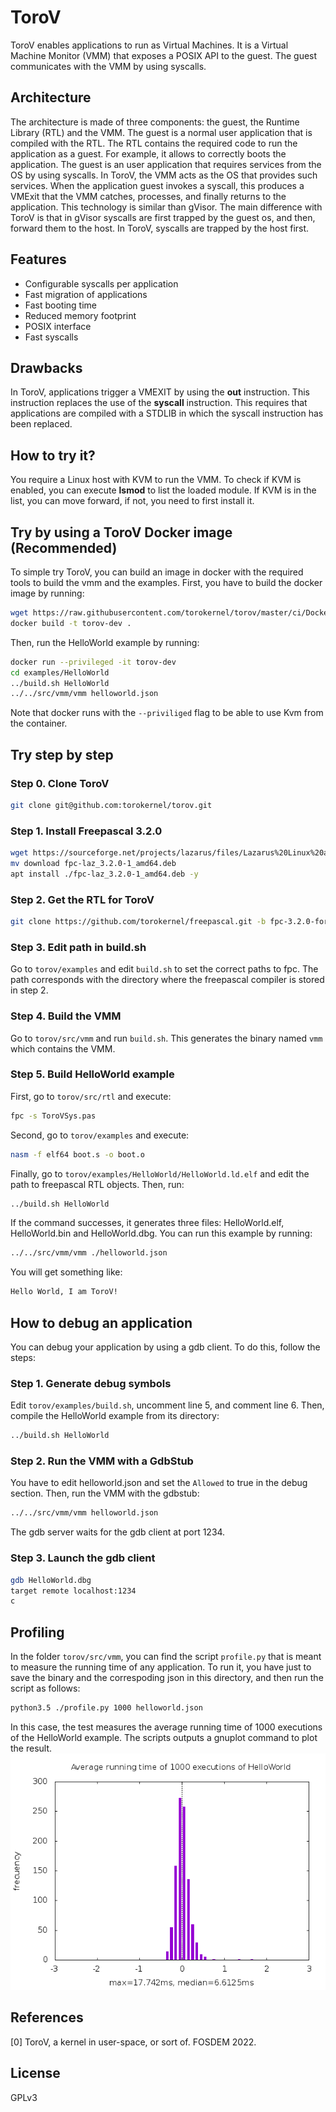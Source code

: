 # ToroV
ToroV enables applications to run as Virtual Machines. It is a Virtual Machine Monitor (VMM) that exposes a POSIX API to the guest. The guest communicates with the VMM by using syscalls.

## Architecture
The architecture is made of three components: the guest, the Runtime Library (RTL) and the VMM. The guest is a normal user application that is compiled with the RTL. The RTL contains the required code to run the application as a guest. For example, it allows to correctly boots the application. The guest is an user application that requires services from the OS by using syscalls. In ToroV, the VMM acts as the OS that provides such services. When the application guest invokes a syscall, this produces a VMExit that the VMM catches, processes, and finally returns to the application. This technology is similar than gVisor. The main difference with ToroV is that in gVisor syscalls are first trapped by the guest os, and then, forward them to the host. In ToroV, syscalls are trapped by the host first.

## Features
- Configurable syscalls per application
- Fast migration of applications
- Fast booting time
- Reduced memory footprint
- POSIX interface
- Fast syscalls

## Drawbacks
In ToroV, applications trigger a VMEXIT by using the **out** instruction. This instruction replaces the use of the **syscall** instruction. This requires that applications are compiled with a STDLIB in which the syscall instruction has been replaced.

## How to try it?
You require a Linux host with KVM to run the VMM. To check if KVM is enabled, you can execute **lsmod** to list the loaded module. If KVM is in the list, you can move forward, if not, you need to first install it.

## Try by using a ToroV Docker image (Recommended)
To simple try ToroV, you can build an image in docker with the required tools to build the vmm and the examples. First, you have to build the docker image by running:
```bash
wget https://raw.githubusercontent.com/torokernel/torov/master/ci/Dockerfile
docker build -t torov-dev .
```
Then, run the HelloWorld example by running:
```bash
docker run --privileged -it torov-dev
cd examples/HelloWorld
../build.sh HelloWorld
../../src/vmm/vmm helloworld.json
```
Note that docker runs with the `--priviliged` flag to be able to use Kvm from the container.

## Try step by step
### Step 0. Clone ToroV
```bash
git clone git@github.com:torokernel/torov.git
```
### Step 1. Install Freepascal 3.2.0
```bash
wget https://sourceforge.net/projects/lazarus/files/Lazarus%20Linux%20amd64%20DEB/Lazarus%202.0.10/fpc-laz_3.2.0-1_amd64.deb/download
mv download fpc-laz_3.2.0-1_amd64.deb
apt install ./fpc-laz_3.2.0-1_amd64.deb -y
```
### Step 2. Get the RTL for ToroV
```bash
git clone https://github.com/torokernel/freepascal.git -b fpc-3.2.0-for-torov fpc-3.2.0-for-torov
```
### Step 3. Edit path in build.sh
Go to `torov/examples` and edit `build.sh` to set the correct paths to fpc. The path corresponds with the directory where the freepascal compiler is stored in step 2.

### Step 4. Build the VMM
Go to `torov/src/vmm` and run `build.sh`. This generates the binary named `vmm` which contains the VMM.

### Step 5. Build HelloWorld example
First, go to `torov/src/rtl` and execute:
```bash
fpc -s ToroVSys.pas
```
Second, go to `torov/examples` and execute:
```bash
nasm -f elf64 boot.s -o boot.o
```
Finally, go to `torov/examples/HelloWorld/HelloWorld.ld.elf` and edit the path to freepascal RTL objects. Then, run:
```bash
../build.sh HelloWorld
```
If the command successes, it generates three files: HelloWorld.elf, HelloWorld.bin and HelloWorld.dbg. You can run this example by running:
```bash
../../src/vmm/vmm ./helloworld.json
```
You will get something like:
```bash
Hello World, I am ToroV!
```
## How to debug an application
You can debug your application by using a gdb client. To do this, follow the steps:
### Step 1. Generate debug symbols
Edit `torov/examples/build.sh`, uncomment line 5, and comment line 6. Then, compile the HelloWorld example from its directory:
```bash
../build.sh HelloWorld
```
### Step 2. Run the VMM with a GdbStub
You have to edit helloworld.json and set the `Allowed` to true in the debug section. Then, run the VMM with the gdbstub:
```bash
../../src/vmm/vmm helloworld.json
```
The gdb server waits for the gdb client at port 1234.
### Step 3. Launch the gdb client
```bash
gdb HelloWorld.dbg
target remote localhost:1234
c
```
## Profiling
In the folder `torov/src/vmm`, you can find the script `profile.py` that is meant to measure the running time of any application. To run it, you have just to save the binary and the correspoding json in this directory, and then run the script as follows:
```bash
python3.5 ./profile.py 1000 helloworld.json
```
In this case, the test measures the average running time of 1000 executions of the HelloWorld example. The scripts outputs a gnuplot command to plot the result.
![plot](https://github.com/torokernel/torov/raw/master/examples/HelloWorld/HelloWorld.png)

## References
[0] ToroV, a kernel in user-space, or sort of. FOSDEM 2022.
## License
GPLv3
